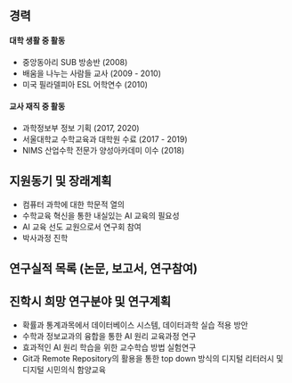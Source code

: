 ## 경력
#### 대학 생활 중 활동
* 중앙동아리 SUB 방송반 (2008)
* 배움을 나누는 사람들 교사 (2009 - 2010)
* 미국 필라델피아 ESL 어학연수 (2010)
#### 교사 재직 중 활동
* 과학정보부 정보 기획 (2017, 2020)
* 서울대학교 수학교육과 대학원 수료 (2017 - 2019)
*  NIMS  산업수학 전문가 양성아카데미 이수 (2018)

## 지원동기 및 장래계획
* 컴퓨터 과학에 대한 학문적 열의 
* 수학교육 혁신을 통한 내실있는 AI 교육의 필요성
* AI 교육 선도 교원으로서 연구회 참여
* 박사과정 진학

## 연구실적 목록 (논문, 보고서, 연구참여)

## 진학시 희망 연구분야 및 연구계획
* 확률과 통계과목에서 데이터베이스 시스템, 데이터과학 실습 적용 방안
* 수학과 정보교과의 융합을 통한  AI 원리 교육과정 연구
* 효과적인  AI 원리 학습을 위한 교수학습 방법 실험연구
* Git과 Remote Repository의 활용을 통한 top down 방식의 디지털 리터러시 및 디지털 시민의식 함양교육